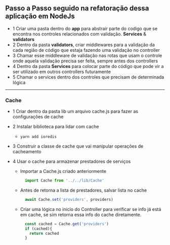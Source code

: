 ## Passo a Passo seguido na refatoração dessa aplicação em NodeJs
- 1 Criar uma pasta dentro do __app__ para abstrair parte do codigo que se encontra nos controles relacionados com validação. **Services** & **validators**
- 2 Dentro da pasta **validators**, criar middlewares para a validação da cada região de código que estaja fazendo uma validação no controller
- 3 Chamar esse middleware de validação nas rotas que usam o controle onde aquela validação precisa ser feita, sempre antes dos controllers
- 4 Dentro da pasta **Services** para colocar parte do código que pode vir a ser utilizado em outros controllers futuramente
- 5 Chamar o services dentro dos controles que precisam de determinada lógica 

---
### Cache
- 1 Criar dentro da pasta lib um arquivo cache.js para fazer as configurações de cache
- 2 Instalar biblioteca para lidar com cache
  - `yarn add ioredis`
- 3 Construir a classe de cache que vai manipular operações de cacheamento

- 4 Usar o cache para armazenar prestadores de serviços 
  - Importar a Cache.js criado anteriormente
    ```js
      import Cache from '../../lib/Cache'
    ```
  - Antes de retorna a lista de prestadores, salvar lista no cache
    ```js
      await Cache.set('providers', providers)
    ```
  - Criar uma lógica no inicio do Controller para verificar se info já está em cache, se sim retorna essa info do cache diretamente.
    ```js
      const cached = Cache.get('providers')
      if (cached){
        return cached
      }
    ```